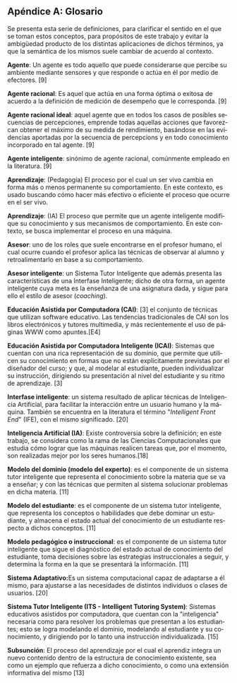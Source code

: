 ## Apéndice A: Glosario

<span lang="ES">Se presenta esta serie de definiciones, para clarificar el sentido en el que se toman estos conceptos, para propósitos de este trabajo y evitar la ambigüedad producto de los distintas aplicaciones de dichos términos, ya que la semántica de los mismos suele cambiar de acuerdo al contexto.</span>

**<span lang="ES">Agente</span>**<span lang="ES">: Un agente es todo aquello que puede considerarse que percibe su ambiente mediante sensores y que responde o actúa en él por medio de efectores. [9]</span>

**<span lang="ES">Agente racional</span>**<span lang="ES">: Es aquel que actúa en una forma óptima o exitosa de acuerdo a la definición de medición de desempeño que le corresponda. [9]</span>

**<span lang="ES">Agente racional ideal</span>**<span lang="ES">: aquel agente que en todos los casos de posibles secuencias de percepciones, emprende todas aquellas acciones que favorezcan obtener el máximo de su medida de rendimiento, basándose en las evidencias aportadas por la secuencia de percepcions y en todo conocimiento incorporado en tal agente. [9]</span>

**<span lang="ES">Agente inteligente</span>**<span lang="ES">: sinónimo de agente racional, comúnmente empleado en la literatura. [9]</span>

**<span lang="ES">Aprendizaje</span>**<span lang="ES">: (Pedagogía) El proceso por el cual un ser vivo cambia en forma más o menos permanente su comportamiento. En este contexto, es usado buscando cómo hacer más efectivo o eficiente el proceso que ocurre en el ser vivo.</span>

**<span lang="ES">Aprendizaje</span>**<span lang="ES">: (IA) El proceso que permite que un agente inteligente modifique su conocimiento y sus mecanismos de comportamiento. En este contexto, se busca implementar el proceso en una máquina.</span>

**<span lang="ES">Asesor</span>**<span lang="ES">: uno de los roles que suele encontrarse en el profesor humano, el cual ocurre cuando el profesor aplica las técnicas de observar al alumno y retroalimentarlo en base a su comportamiento.</span>

**<span lang="ES">Asesor inteligente</span>**<span lang="ES">: un Sistema Tutor Inteligente que además presenta las características de una Interfase Inteligente; dicho de otra forma, un agente inteligente cuya meta es la enseñanza de una asignatura dada, y sigue para ello el estilo de asesor (_coaching_).</span>

**<span lang="ES">Educación Asistida por Computadora (CAI)</span>**<span lang="ES">: [3] el conjunto de técnicas que utilizan software educativo. Las tendencias tradicionales de CAI son los libros electrónicos y tutores multimedia, y más recientemente el uso de páginas WWW como apuntes<span class="GramE">.[</span>E4]</span>

**<span lang="ES">Educación Asistida por Computadora Inteligente (ICAI)</span>**<span lang="ES">: Sistemas que cuentan con una rica representación de su dominio, que permite que utilicen su conocimiento en formas que no están explícitamente previstas por el diseñador del curso; y que, al modelar al estudiante, pueden individualizar su instrucción, dirigiendo su presentación al nivel del estudiante y su ritmo de aprendizaje. [3]</span>

**<span lang="ES">Interfase inteligente</span>**<span lang="ES">: un sistema resultado de aplicar técnicas de Inteligencia Artificial, para facilitar la interacción entre un usuario humano y la máquina. También se encuentra en la literatura el término "_Intelligent Front End_" (IFE), con el mismo significado. [20]</span>

**<span lang="ES">Inteligencia Artificial (IA)</span>**<span lang="ES">: Existe controversia sobre la definición; en este trabajo, se considera como la rama de las Ciencias Computacionales que estudia cómo lograr que las máquinas realicen tareas que, por el momento, son realizadas mejor por los seres humanos<span class="GramE">.[</span>18]</span>

**<span lang="ES">Modelo del dominio (modelo del experto)</span>**<span lang="ES">: es el componente de un sistema tutor inteligente que representa el conocimiento sobre la materia que se va a enseñar; y con las técnicas que permiten al sistema solucionar problemas en dicha materia. [11]</span>

**<span lang="ES">Modelo del estudiante</span>**<span lang="ES">: es el componente de un sistema tutor inteligente, que representa los conceptos o habilidades que debe dominar un estudiante, y almacena el estado actual del conocimiento de un estudiante respecto a dichos conceptos. [11]</span>

**<span lang="ES">Modelo pedagógico o instruccional</span>**<span lang="ES">: es el componente de un sistema tutor inteligente que sigue el diagnóstico del estado actual de conocimiento del estudiante, toma decisiones sobre las estrategias instruccionales a seguir, y determina la forma en la que se presentará la información. [11]</span>

**<span lang="ES">Sistema Adaptativo:</span>**<span lang="ES">Es un sistema computacional capaz de adaptarse a él mismo, para ajustarse a las necesidades de distintos individuos o clases de usuarios. [20]</span>

**<span lang="ES">Sistema Tutor Inteligente (ITS - Intelligent Tutoring System)</span>**<span lang="ES">: Sistemas educativos asistidos por computadora, que cuentan con la "inteligencia" necesaria como para resolver los problemas que presentan a los estudiantes; esto se logra modelando el dominio, modelando al estudiante y su conocimiento, y dirigiendo por lo tanto una instrucción individualizada. [15]</span>

**<span lang="ES">Subsunción</span>**<span lang="ES">: El proceso del aprendizaje por el cual el aprendiz integra un nuevo contenido dentro de la estructura de conocimiento existente, sea como un ejemplo que refuerza a dicho conocimiento, o como una extensión informativa del mismo [13]</span><span lang="ES-TRAD" style="mso-ansi-language:ES-TRAD"></span>

</div>
</div>
